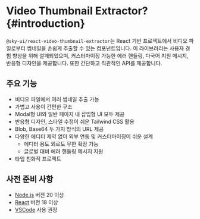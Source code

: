 # Video Thumbnail Extractor? {#introduction}

`@sky-ui/react-video-thumbnail-extractor`는 React 기반 프로젝트에서 비디오 파일로부터 썸네일을 손쉽게 추출할 수 있는 컴포넌트입니다. 이 라이브러리는 사용자 경험 향상을 위해 설계되었으며, 커스터마이징 가능한 에러 핸들링, 다국어 지원 메시지, 반응형 디자인을 제공합니다. 또한 간단하고 직관적인 API를 제공합니다.

## 주요 기능

- 비디오 파일에서 여러 썸네일 추출 가능
- 가볍고 사용이 간편한 구조
- Modal형 UI와 일반 페이지 내 삽입형 UI 모두 제공
- 반응형 디자인, 스타일 수정이 쉬운 Tailwind CSS 활용
- Blob, Base64 두 가지 방식의 URL 제공
- 다양한 에디터 제약 없이 외부 연동 및 커스터마이징이 쉬운 설계
   - 에디터 용도 외로도 무한 확장 가능
   - 글로벌 대비 에러 핸들링 메시지 지원
- 타입 친화적 프로젝트

## 사전 준비 사항

- [Node.js](https://nodejs.org/) 버전 20 이상
- [React](https://ko.react.dev/) 버전 18 이상
- [VSCode](https://code.visualstudio.com/) 사용 권장
